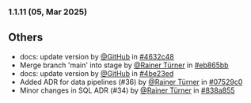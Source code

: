 ### 1.1.11 (05, Mar 2025)
## Others
- docs: update version by [<u>@GitHub</u>](https://www.github.com/GitHub) in [#4632c48](https://github.com/buerokratt/Buerokratt-onboarding/commit/4632c48)
- Merge branch 'main' into stage by [<u>@Rainer Türner</u>](https://www.github.com/RainerTürner) in [#eb865bb](https://github.com/buerokratt/Buerokratt-onboarding/commit/eb865bb)
- docs: update version by [<u>@GitHub</u>](https://www.github.com/GitHub) in [#4be23ed](https://github.com/buerokratt/Buerokratt-onboarding/commit/4be23ed)
- Added ADR for data pipelines (#36) by [<u>@Rainer Türner</u>](https://www.github.com/RainerTürner) in [#07529c0](https://github.com/buerokratt/Buerokratt-onboarding/commit/07529c0)
- Minor changes in SQL ADR (#34) by [<u>@Rainer Türner</u>](https://www.github.com/RainerTürner) in [#838a855](https://github.com/buerokratt/Buerokratt-onboarding/commit/838a855)
